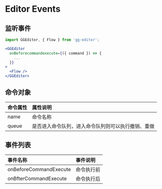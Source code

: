 # Editor Events

## 监听事件

```jsx
import GGEditor, { Flow } from 'gg-editor';

<GGEditor
  onBeforecommandexecute={({ command }) => {
    ...
  }}
>
  <Flow />
</GGEditor>
```

## 命令对象

| 命令属性 | 属性说明 |
| :--- | :--- |
| name | 命令名称 |
| queue | 是否进入命令队列，进入命令队列则可以执行撤销、重做 |

## 事件列表

| 事件名称 | 事件说明 |
| :--- | :--- |
| onBeforeCommandExecute | 命令执行前 |
| onBfterCommandExecute | 命令执行后 |